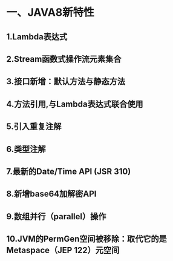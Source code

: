 # 一、JAVA8新特性

## 1.Lambda表达式
## 2.Stream函数式操作流元素集合
## 3.接口新增：默认方法与静态方法
## 4.方法引用,与Lambda表达式联合使用
## 5.引入重复注解
## 6.类型注解
## 7.最新的Date/Time API (JSR 310)
## 8.新增base64加解密API
## 9.数组并行（parallel）操作
## 10.JVM的PermGen空间被移除：取代它的是Metaspace（JEP 122）元空间
